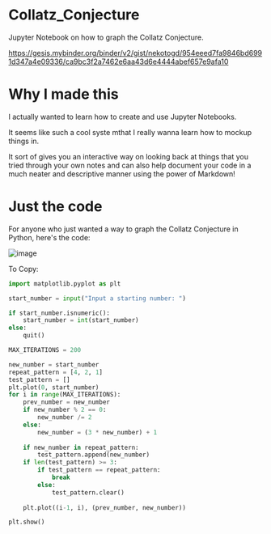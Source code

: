 # Collatz_Conjecture
Jupyter Notebook on how to graph the Collatz Conjecture.

https://gesis.mybinder.org/binder/v2/gist/nekotogd/954eeed7fa9846bd6991d347a4e09336/ca9bc3f2a7462e6aa43d6e4444abef657e9afa10

# Why I made this

I actually wanted to learn how to create and use Jupyter Notebooks.

It seems like such a cool syste mthat I really wanna learn how to mockup things in.

It sort of gives you an interactive way on looking back at things that you tried through your own notes and can also help document your code in a much neater and descriptive manner using the power of Markdown!

# Just the code

For anyone who just wanted a way to graph the Collatz Conjecture in Python, here's the code:

![image](https://user-images.githubusercontent.com/81257780/128608506-75f5df3b-7f04-4b04-af6a-32cb69e6e69b.png)

To Copy:

```python
import matplotlib.pyplot as plt

start_number = input("Input a starting number: ")

if start_number.isnumeric():
    start_number = int(start_number)
else:
    quit()

MAX_ITERATIONS = 200

new_number = start_number
repeat_pattern = [4, 2, 1]
test_pattern = []
plt.plot(0, start_number)
for i in range(MAX_ITERATIONS):
    prev_number = new_number
    if new_number % 2 == 0:
        new_number /= 2
    else:
        new_number = (3 * new_number) + 1
    
    if new_number in repeat_pattern:
        test_pattern.append(new_number)
    if len(test_pattern) >= 3:
        if test_pattern == repeat_pattern:
            break
        else:
            test_pattern.clear()
    
    plt.plot((i-1, i), (prev_number, new_number))

plt.show()
```
